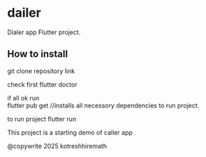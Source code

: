 # dailer

Dialer app Flutter project.

## How to install 

git clone repository link

check first
flutter doctor

if all ok run  
flutter pub get  //installs all  necessory dependencies to run project.

to run project
flutter run


This project is a starting demo of caller app

@copywrite 2025 kotreshhiremath
